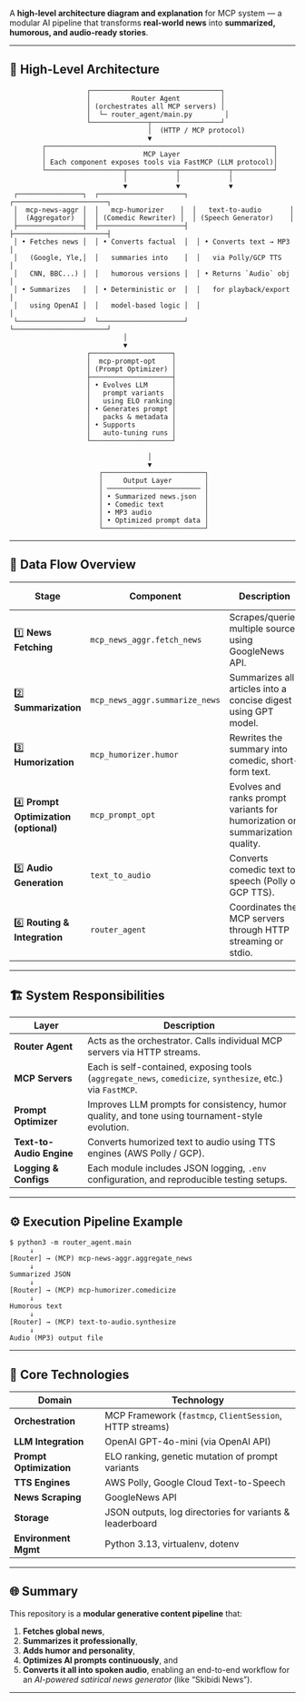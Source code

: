 A **high-level architecture diagram and explanation** for MCP system — a modular AI pipeline that transforms **real-world news** into **summarized, humorous, and audio-ready stories**.

---

## 🧩 **High-Level Architecture**

```
                   ┌────────────────────────────────┐
                   │          Router Agent          │
                   │ (orchestrates all MCP servers) │
                   │  └─ router_agent/main.py        │
                   └──────────────┬─────────────────┘
                                  │  (HTTP / MCP protocol)
                                  ▼
        ┌────────────────────────────────────────────────────────┐
        │                        MCP Layer                       │
        │ Each component exposes tools via FastMCP (LLM protocol)│
        └───────────────────┬────────────┬────────────┬──────────┘
                            │            │            │
                            ▼            ▼            ▼
 ┌────────────────┐  ┌─────────────────────┐  ┌───────────────────────┐
 │  mcp-news-aggr │  │   mcp-humorizer    │  │   text-to-audio       │
 │  (Aggregator)  │  │ (Comedic Rewriter) │  │ (Speech Generator)    │
 ├────────────────┤  ├─────────────────────┤  ├───────────────────────┤
 │ • Fetches news │  │ • Converts factual  │  │ • Converts text → MP3 │
 │   (Google, Yle,│  │   summaries into    │  │   via Polly/GCP TTS   │
 │   CNN, BBC...) │  │   humorous versions │  │ • Returns `Audio` obj │
 │ • Summarizes   │  │ • Deterministic or  │  │   for playback/export │
 │   using OpenAI │  │   model-based logic │  │                       │
 └────────────────┘  └─────────────────────┘  └───────────────────────┘
                            │
                            ▼
                   ┌────────────────────┐
                   │  mcp-prompt-opt    │
                   │ (Prompt Optimizer) │
                   ├────────────────────┤
                   │ • Evolves LLM      │
                   │   prompt variants  │
                   │   using ELO ranking│
                   │ • Generates prompt │
                   │   packs & metadata │
                   │ • Supports         │
                   │   auto-tuning runs │
                   └────────────────────┘

                                  │
                                  ▼
                      ┌─────────────────────────┐
                      │     Output Layer        │
                      │ ─────────────────────── │
                      │ • Summarized news.json  │
                      │ • Comedic text          │
                      │ • MP3 audio             │
                      │ • Optimized prompt data │
                      └─────────────────────────┘
```

---

## 🧠 **Data Flow Overview**

| Stage                                 | Component                      | Description                                                                  | Example Input    | Example Output            |
| ------------------------------------- | ------------------------------ | ---------------------------------------------------------------------------- | ---------------- | ------------------------- |
| 1️⃣ **News Fetching**                  | `mcp_news_aggr.fetch_news`     | Scrapes/queries multiple sources using GoogleNews API.                       | _(none)_         | Raw article list          |
| 2️⃣ **Summarization**                  | `mcp_news_aggr.summarize_news` | Summarizes all articles into a concise digest using GPT model.               | News articles    | Summarized text           |
| 3️⃣ **Humorization**                   | `mcp_humorizer.humor`          | Rewrites the summary into comedic, short-form text.                          | Summarized news  | Humorous version          |
| 4️⃣ **Prompt Optimization (optional)** | `mcp_prompt_opt`               | Evolves and ranks prompt variants for humorization or summarization quality. | Prompt + summary | Optimized “prompt packs”  |
| 5️⃣ **Audio Generation**               | `text_to_audio`                | Converts comedic text to speech (Polly or GCP TTS).                          | Comedic text     | MP3 audio                 |
| 6️⃣ **Routing & Integration**          | `router_agent`                 | Coordinates the MCP servers through HTTP streaming or stdio.                 | Summarized text  | Final humorous MP3 output |

---

## 🏗️ **System Responsibilities**

| Layer                    | Description                                                                                                |
| ------------------------ | ---------------------------------------------------------------------------------------------------------- |
| **Router Agent**         | Acts as the orchestrator. Calls individual MCP servers via HTTP streams.                                   |
| **MCP Servers**          | Each is self-contained, exposing tools (`aggregate_news`, `comedicize`, `synthesize`, etc.) via `FastMCP`. |
| **Prompt Optimizer**     | Improves LLM prompts for consistency, humor quality, and tone using tournament-style evolution.            |
| **Text-to-Audio Engine** | Converts humorized text to audio using TTS engines (AWS Polly / GCP).                                      |
| **Logging & Configs**    | Each module includes JSON logging, `.env` configuration, and reproducible testing setups.                  |

---

## ⚙️ **Execution Pipeline Example**

```
$ python3 -m router_agent.main
     ↓
[Router] → (MCP) mcp-news-aggr.aggregate_news
     ↓
Summarized JSON
     ↓
[Router] → (MCP) mcp-humorizer.comedicize
     ↓
Humorous text
     ↓
[Router] → (MCP) text-to-audio.synthesize
     ↓
Audio (MP3) output file
```

---

## 🧱 **Core Technologies**

| Domain                  | Technology                                               |
| ----------------------- | -------------------------------------------------------- |
| **Orchestration**       | MCP Framework (`fastmcp`, `ClientSession`, HTTP streams) |
| **LLM Integration**     | OpenAI GPT-4o-mini (via OpenAI API)                      |
| **Prompt Optimization** | ELO ranking, genetic mutation of prompt variants         |
| **TTS Engines**         | AWS Polly, Google Cloud Text-to-Speech                   |
| **News Scraping**       | GoogleNews API                                           |
| **Storage**             | JSON outputs, log directories for variants & leaderboard |
| **Environment Mgmt**    | Python 3.13, virtualenv, dotenv                          |

---

## 🌐 **Summary**

This repository is a **modular generative content pipeline** that:

1. **Fetches global news**,
2. **Summarizes it professionally**,
3. **Adds humor and personality**,
4. **Optimizes AI prompts continuously**, and
5. **Converts it all into spoken audio**,
   enabling an end-to-end workflow for an _AI-powered satirical news generator_ (like “Skibidi News”).

---
